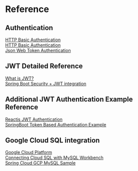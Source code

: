 # Reference

## Authentication
[HTTP Basic Authentication](https://www.codejava.net/frameworks/spring-boot/user-registration-and-login-tutorial) <br/>
[HTTP Basic Authentication](https://dev.to/betterjavacode/how-to-use-basic-authentication-with-rest-template-in-spring-boot-20o9) <br/>
[Json Web Token Authentication](https://dev.to/betterjavacode/json-web-token-how-to-secure-spring-boot-rest-api-3cg2)

## JWT Detailed Reference
[What is JWT?](https://www.javainuse.com/spring/jwt) <br/>
[Spring Boot Security + JWT integration](https://www.javainuse.com/spring/boot-jwt)

## Additional JWT Authentication Example Reference
[Reactjs JWT Authentication](https://loizenai.com/reactjs-jwt-authentication-example/#springoot-jwt-token-authentication-rsetapis-implementation) <br/>
[SpringBoot Token Based Authentication Example](https://loizenai.com/spring-boot-security-jwt-token-bsed-authentication-example-mysql-spring-jpa-restapis/)

## Google Cloud SQL integration
[Google Cloud Platform](https://wkrzywiec.medium.com/how-to-publish-a-spring-boot-app-with-a-database-on-the-google-cloud-platform-614b88613ce3) <br/>
[Connecting Cloud SQL with MySQL Workbench](https://cloud.google.com/sql/docs/mysql/admin-tools#workbench) <br/>
[Spring Cloud GCP MySQL Sample](https://github.com/spring-cloud/spring-cloud-gcp/tree/main/spring-cloud-gcp-samples/spring-cloud-gcp-sql-mysql-sample)